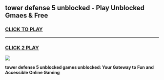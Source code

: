 
## tower defense 5 unblocked - Play Unblocked Gmaes & Free
<h3>
<a href="https://news.freeplayer.one?title=tower_defense_5_unblocked&ref=16F">CLICK TO PLAY</a></h3>
<hr>

<h3>
<a href="https://news.freeplayer.one?title=tower_defense_5_unblocked&ref=16F">CLICK 2 PLAY</a>
  
</h3>

<a href="https://news.freeplayer.one?title=tower_defense_5_unblocked&ref=16F/"><img src="https://clearcache.store/games.png"></a>


**tower defense 5 unblocked games unblocked: Your Gateway to Fun and Accessible Online Gaming**
